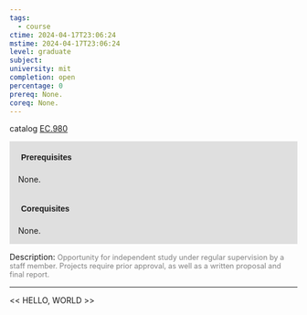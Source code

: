 ```yaml
---
tags:
  - course
ctime: 2024-04-17T23:06:24
mstime: 2024-04-17T23:06:24
level: graduate
subject: 
university: mit
completion: open
percentage: 0
prereq: None.
coreq: None.
---
```


catalog [EC.980](http://student.mit.edu/catalog/mECa.html#EC.980)

<span style="display: block; padding: 15px; background-color: rgb(100, 100, 100, 0.2);"><font id="m_prereq3882_0" style="display: block; font-family: Arial, sans-serif; font-weight: bold; padding: 5px">Prerequisites</font><br><span id="prereq3882_0">None.</span></span>
<span style="display: block; padding: 15px; background-color: rgb(100, 100, 100, 0.2);"><font id="m_coreq3882_0" style="display: block; font-family: Arial, sans-serif; font-weight: bold; padding: 5px">Corequisites</font><br><span id="coreq3882_0">None.</span></span>

<font style="">Description:</font>
<font style="color: grey; font-size: 0.8rem;">Opportunity for independent study under regular supervision by a staff member. Projects require prior approval, as well as a written proposal and final report.</font>



---

<< HELLO, WORLD >>
